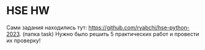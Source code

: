 # HSE HW

Сами задания находились тут: https://github.com/ryabchi/hse-python-2023. (папка task)
Нужно было решить 5 практических работ и провести их проверку!
